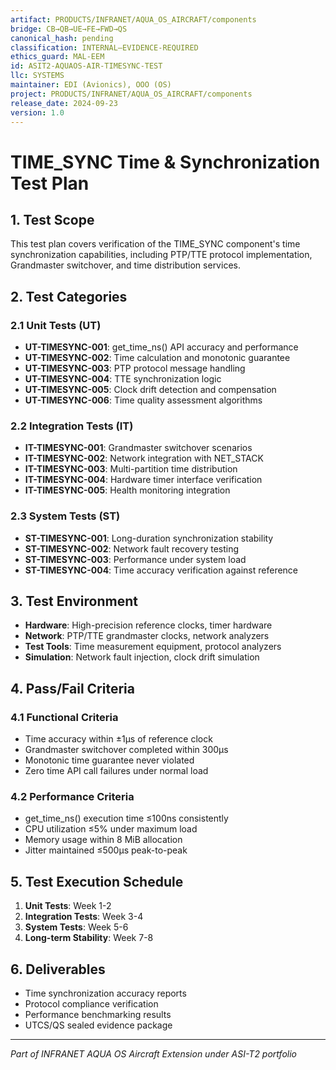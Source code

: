 ```yaml
---
artifact: PRODUCTS/INFRANET/AQUA_OS_AIRCRAFT/components
bridge: CB→QB→UE→FE→FWD→QS
canonical_hash: pending
classification: INTERNAL–EVIDENCE-REQUIRED
ethics_guard: MAL-EEM
id: ASIT2-AQUAOS-AIR-TIMESYNC-TEST
llc: SYSTEMS
maintainer: EDI (Avionics), OOO (OS)
project: PRODUCTS/INFRANET/AQUA_OS_AIRCRAFT/components
release_date: 2024-09-23
version: 1.0
---
```


# TIME_SYNC Time & Synchronization Test Plan

## 1. Test Scope

This test plan covers verification of the TIME_SYNC component's time synchronization capabilities, including PTP/TTE protocol implementation, Grandmaster switchover, and time distribution services.

## 2. Test Categories

### 2.1 Unit Tests (UT)

- **UT-TIMESYNC-001**: get_time_ns() API accuracy and performance
- **UT-TIMESYNC-002**: Time calculation and monotonic guarantee
- **UT-TIMESYNC-003**: PTP protocol message handling
- **UT-TIMESYNC-004**: TTE synchronization logic
- **UT-TIMESYNC-005**: Clock drift detection and compensation
- **UT-TIMESYNC-006**: Time quality assessment algorithms

### 2.2 Integration Tests (IT)

- **IT-TIMESYNC-001**: Grandmaster switchover scenarios
- **IT-TIMESYNC-002**: Network integration with NET_STACK
- **IT-TIMESYNC-003**: Multi-partition time distribution
- **IT-TIMESYNC-004**: Hardware timer interface verification
- **IT-TIMESYNC-005**: Health monitoring integration

### 2.3 System Tests (ST)

- **ST-TIMESYNC-001**: Long-duration synchronization stability
- **ST-TIMESYNC-002**: Network fault recovery testing
- **ST-TIMESYNC-003**: Performance under system load
- **ST-TIMESYNC-004**: Time accuracy verification against reference

## 3. Test Environment

- **Hardware**: High-precision reference clocks, timer hardware
- **Network**: PTP/TTE grandmaster clocks, network analyzers
- **Test Tools**: Time measurement equipment, protocol analyzers
- **Simulation**: Network fault injection, clock drift simulation

## 4. Pass/Fail Criteria

### 4.1 Functional Criteria
- Time accuracy within ±1μs of reference clock
- Grandmaster switchover completed within 300μs
- Monotonic time guarantee never violated
- Zero time API call failures under normal load

### 4.2 Performance Criteria
- get_time_ns() execution time ≤100ns consistently
- CPU utilization ≤5% under maximum load
- Memory usage within 8 MiB allocation
- Jitter maintained ≤500μs peak-to-peak

## 5. Test Execution Schedule

1. **Unit Tests**: Week 1-2
2. **Integration Tests**: Week 3-4
3. **System Tests**: Week 5-6
4. **Long-term Stability**: Week 7-8

## 6. Deliverables

- Time synchronization accuracy reports
- Protocol compliance verification
- Performance benchmarking results
- UTCS/QS sealed evidence package

---

*Part of INFRANET AQUA OS Aircraft Extension under ASI-T2 portfolio*